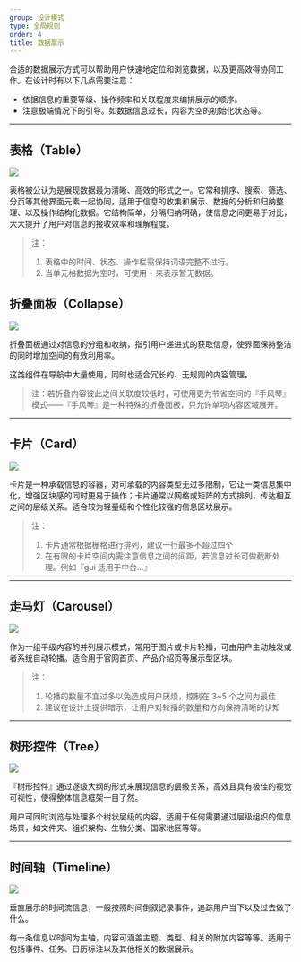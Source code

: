 ```yaml
---
group: 设计模式
type: 全局规则
order: 4
title: 数据展示
---
```


合适的数据展示方式可以帮助用户快速地定位和浏览数据，以及更高效得协同工作。在设计时有以下几点需要注意：

- 依据信息的重要等级、操作频率和关联程度来编排展示的顺序。
- 注意极端情况下的引导。如数据信息过长，内容为空的初始化状态等。

---

## 表格（Table）

<ImagePreview>
  <img class="preview-img no-padding" src="https://gw.alipayobjects.com/zos/rmsportal/PetAXSByOolFbtmLazQz.png">
</ImagePreview>

表格被公认为是展现数据最为清晰、高效的形式之一。它常和排序、搜索、筛选、分页等其他界面元素一起协同，适用于信息的收集和展示、数据的分析和归纳整理、以及操作结构化数据。它结构简单，分隔归纳明确，使信息之间更易于对比，大大提升了用户对信息的接收效率和理解程度。

> 注：
>
> 1. 表格中的时间、状态、操作栏需保持词语完整不过行。
> 2. 当单元格数据为空时，可使用 `-` 来表示暂无数据。

## 折叠面板（Collapse）

<ImagePreview>
  <img class="preview-img no-padding" src="https://gw.alipayobjects.com/zos/rmsportal/ypeOSafZJYqVJUHcJeef.png">
</ImagePreview>

折叠面板通过对信息的分组和收纳，指引用户递进式的获取信息，使界面保持整洁的同时增加空间的有效利用率。

这类组件在导航中大量使用，同时也适合冗长的、无规则的内容管理。

> 注：若折叠内容彼此之间关联度较低时，可使用更为节省空间的『手风琴』模式——『手风琴』是一种特殊的折叠面板，只允许单项内容区域展开。

---

## 卡片（Card）

<ImagePreview>
  <img class="preview-img no-padding" src="https://gw.alipayobjects.com/zos/rmsportal/xtIGZmqUHAovPPKjwyVT.png" description="如页面内容加载过慢时，可采用『预加载』或『分步获取』的方式来缓解用户在等待时间中的焦虑感。">
</ImagePreview>

卡片是一种承载信息的容器，对可承载的内容类型无过多限制，它让一类信息集中化，增强区块感的同时更易于操作；卡片通常以网格或矩阵的方式排列，传达相互之间的层级关系。适合较为轻量级和个性化较强的信息区块展示。

> 注：
>
> 1. 卡片通常根据栅格进行排列，建议一行最多不超过四个
> 2. 在有限的卡片空间内需注意信息之间的间距，若信息过长可做截断处理。例如『gui 适用于中台…』

---

## 走马灯（Carousel）

<ImagePreview>
  <img class="preview-img no-padding" src="https://gw.alipayobjects.com/zos/rmsportal/FaAbGkTwlhykSDSBqWbW.png">
</ImagePreview>

作为一组平级内容的并列展示模式，常用于图片或卡片轮播，可由用户主动触发或者系统自动轮播。适合用于官网首页、产品介绍页等展示型区块。

> 注：
>
> 1. 轮播的数量不宜过多以免造成用户厌烦，控制在 3~5 个之间为最佳
> 2. 建议在设计上提供暗示，让用户对轮播的数量和方向保持清晰的认知

---

## 树形控件（Tree）

<ImagePreview>
  <img class="preview-img no-padding" src="https://gw.alipayobjects.com/zos/rmsportal/QZyxnLWUkbIuTqGYxTQs.png">
</ImagePreview>

『树形控件』通过逐级大纲的形式来展现信息的层级关系，高效且具有极佳的视觉可视性，使得整体信息框架一目了然。

用户可同时浏览与处理多个树状层级的内容。适用于任何需要通过层级组织的信息场景，如文件夹、组织架构、生物分类、国家地区等等。

---

## 时间轴（Timeline）

<ImagePreview>
  <img class="preview-img no-padding" src="https://gw.alipayobjects.com/zos/rmsportal/WmQeylAyWUNKmQIyoQGH.png">
</ImagePreview>

垂直展示的时间流信息，一般按照时间倒叙记录事件，追踪用户当下以及过去做了什么。

每一条信息以时间为主轴，内容可涵盖主题、类型、相关的附加内容等等。适用于包括事件、任务、日历标注以及其他相关的数据展示。
